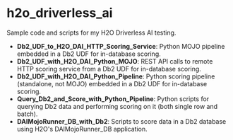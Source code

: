 # h2o_driverless_ai
Sample code and scripts for my H2O Driverless AI testing.

- **Db2_UDF_to_H2O_DAI_HTTP_Scoring_Service**: Python MOJO pipeline embedded in a Db2 UDF for in-database scoring.
- **Db2_UDF_with_H2O_DAI_Python_MOJO**: REST API calls to remote HTTP scoring service from a Db2 UDF for in-database scoring.
- **Db2_UDF_with_H2O_DAI_Python_Pipeline**: Python scoring pipeline (standalone, not MOJO) embedded in a Db2 UDF for in-database scoring.
- **Query_Db2_and_Score_with_Python_Pipeline**: Python scripts for querying Db2 data and performing scoring on it (both single row and batch).
- **DAIMojoRunner_DB_with_Db2**: Scripts to score data in a Db2 database using H2O's DAIMojoRunner_DB application.
